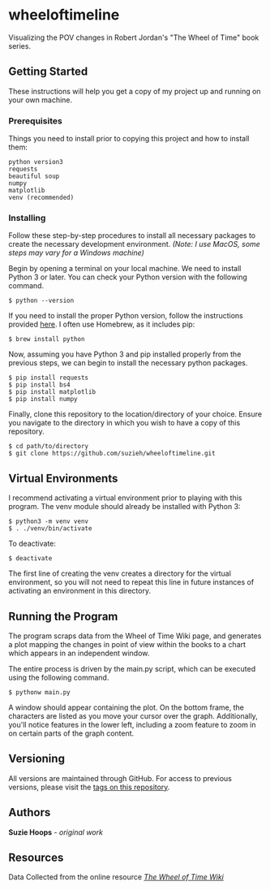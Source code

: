 # wheeloftimeline

Visualizing the POV changes in Robert Jordan's "The Wheel of Time" book series.

## Getting Started

These instructions will help you get a copy of my project up and running on your own machine.

### Prerequisites

Things you need to install prior to copying this project and how to install them:

```
python version3
requests
beautiful soup
numpy
matplotlib
venv (recommended)
```

### Installing

Follow these step-by-step procedures to install all necessary packages to create the necessary development environment. *(Note: I use MacOS, some steps may vary for a Windows machine)*

Begin by opening a terminal on your local machine. We need to install Python 3 or later. You can check your Python version with the following command.

```
$ python --version
```

If you need to install the proper Python version, follow the instructions provided [here](https://docs.python-guide.org/starting/installation/). I often use Homebrew, as it includes pip:

```
$ brew install python
```

Now, assuming you have Python 3 and pip installed properly from the previous steps, we can begin to install the necessary python packages.

```
$ pip install requests
$ pip install bs4
$ pip install matplotlib
$ pip install numpy
```

Finally, clone this repository to the location/directory of your choice. Ensure you navigate to the directory in which you wish to have a copy of this repository.

```
$ cd path/to/directory
$ git clone https://github.com/suzieh/wheeloftimeline.git
```

## Virtual Environments

I recommend activating a virtual environment prior to playing with this program. The venv module should already be installed with Python 3:

```
$ python3 -m venv venv
$ . ./venv/bin/activate
```

To deactivate:

```
$ deactivate
```

The first line of creating the venv creates a directory for the virtual environment, so you will not need to repeat this line in future instances of activating an environment in this directory.

## Running the Program

The program scraps data from the Wheel of Time Wiki page, and generates a plot mapping the changes in point of view within the books to a chart which appears in an independent window.

The entire process is driven by the main.py script, which can be executed using the following command.

```
$ pythonw main.py
```
A window should appear containing the plot. On the bottom frame, the characters are listed as you move your cursor over the graph. Additionally, you'll notice features in the lower left, including a zoom feature to zoom in on certain parts of the graph content.

## Versioning

All versions are maintained through GitHub. For access to previous versions, please visit the [tags on this repository](https://github.com/suzieh/wheeloftimeline/tags).

## Authors

**Suzie Hoops** - *original work*

## Resources

Data Collected from the online resource [*The Wheel of Time Wiki*](http://wot.wikia.com/wiki/Statistical_analysis)